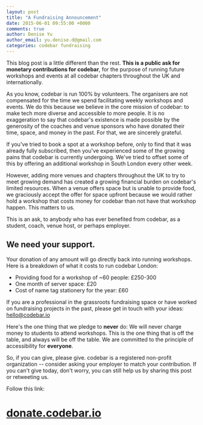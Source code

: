 ```yaml
---
layout: post
title: "A Fundraising Announcement"
date: 2015-06-01 09:55:00 +0000
comments: true
author: Denise Yu
author_email: yu.denise.d@gmail.com
categories: codebar fundraising
---
```


This blog post is a little different than the rest. **This is a public ask for monetary contributions for codebar**, for the purpose of running future workshops and events at all codebar chapters throughout the UK and internationally.

As you know, codebar is run 100% by volunteers. The organisers are not compensated for the time we spend facilitating weekly workshops and events. We do this because we believe in the core mission of codebar: to make tech more diverse and accessible to more people. It is no exaggeration to say that codebar's existence is made possible by the generosity of the coaches and venue sponsors who have donated their time, space, and money in the past. For that, we are sincerely grateful.

If you've tried to book a spot at a workshop before, only to find that it was already fully subscribed, then you've experienced some of the growing pains that codebar is currently undergoing. We've tried to offset some of this by offering an additional workshop in South London every other week.

However, adding more venues and chapters throughout the UK to try to meet growing demand has created a growing financial burden on codebar's limited resources. When a venue offers space but is unable to provide food, we graciously accept the offer for space upfront because we would rather hold a workshop that costs money for codebar than not have that workshop happen. This matters to us.

This is an ask, to anybody who has ever benefited from codebar, as a student, coach, venue host, or perhaps employer.

## We need your support.

Your donation of any amount will go directly back into running workshops. Here is a breakdown of what it costs to run codebar London:

* Providing food for a workshop of ~60 people: £250-300
* One month of server space: £20
* Cost of name tag stationery for the year: £60

If you are a professional in the grassroots fundraising space or have worked on fundraising projects in the past, please get in touch with your ideas: hello@codebar.io

Here's the one thing that we pledge to **never** do: We will never charge money to students to attend workshops. This is the one thing that is off the table, and always will be off the table. We are committed to the principle of accessibility for __everyone__.

So, if you can give, please give. codebar is a registered non-profit organization -- consider asking your employer to match your contribution. If you can't give today, don't worry, you can still help us by sharing this post or retweeting us.

Follow this link:

# [donate.codebar.io](http://donate.codebar.io)
